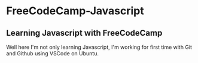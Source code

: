 # FreeCodeCamp-Javascript
## Learning Javascript with FreeCodeCamp

Well here I'm not only learning Javascript, I'm working for first time with Git and Github using VSCode on Ubuntu.
